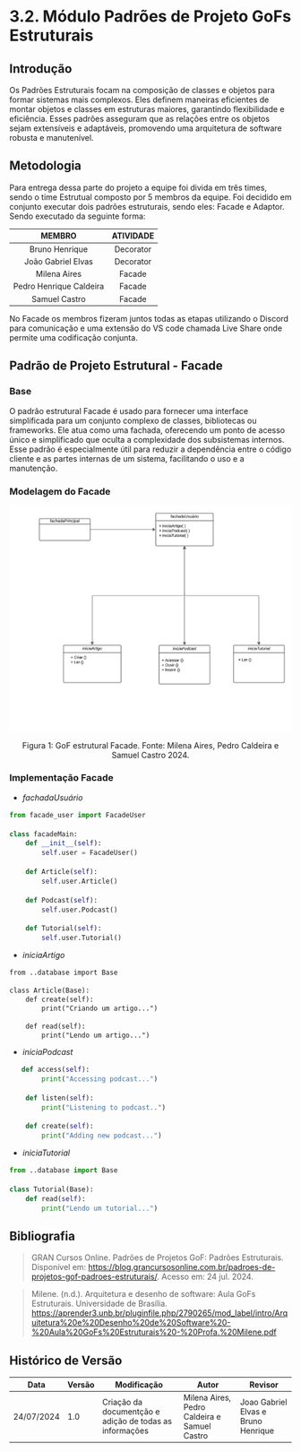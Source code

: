 # 3.2. Módulo Padrões de Projeto GoFs Estruturais

## Introdução

Os Padrões Estruturais focam na composição de classes e objetos para formar sistemas mais complexos. Eles definem maneiras eficientes de montar objetos e classes em estruturas maiores, garantindo flexibilidade e eficiência. Esses padrões asseguram que as relações entre os objetos sejam extensíveis e adaptáveis, promovendo uma arquitetura de software robusta e manutenível.

## Metodologia

Para entrega dessa parte do projeto a equipe foi divida em três times, sendo o time Estrutual composto por 5 membros da equipe. Foi decidido em conjunto executar dois padrões estruturais, sendo eles: Facade e Adaptor. Sendo executado da seguinte forma:

|         MEMBRO          | ATIVIDADE |
| :---------------------: | :-------: |
|     Bruno Henrique      | Decorator |
|   João Gabriel Elvas    | Decorator |
|      Milena Aires       |  Facade   |
| Pedro Henrique Caldeira |  Facade   |
|      Samuel Castro      |  Facade   |

No Facade os membros fizeram juntos todas as etapas utilizando o Discord para comunicação e uma extensão do VS code chamada Live Share onde permite uma codificação conjunta.

## Padrão de Projeto Estrutural - Facade

### Base

O padrão estrutural Facade é usado para fornecer uma interface simplificada para um conjunto complexo de classes, bibliotecas ou frameworks. Ele atua como uma fachada, oferecendo um ponto de acesso único e simplificado que oculta a complexidade dos subsistemas internos. Esse padrão é especialmente útil para reduzir a dependência entre o código cliente e as partes internas de um sistema, facilitando o uso e a manutenção.

### Modelagem do Facade

![Diagrama Facade](../images/diagrama_padraoestrutural_facade.png)

<p align='center'>Figura 1: GoF estrutural Facade. Fonte: Milena Aires, Pedro Caldeira e Samuel Castro 2024.</p>

### Implementação Facade

- _fachadaUsuário_

```py
from facade_user import FacadeUser

class facadeMain:
    def __init__(self):
        self.user = FacadeUser()

    def Article(self):
        self.user.Article()

    def Podcast(self):
        self.user.Podcast()

    def Tutorial(self):
        self.user.Tutorial()
```

- _iniciaArtigo_

```pY
from ..database import Base

class Article(Base):
    def create(self):
        print("Criando um artigo...")

    def read(self):
        print("Lendo um artigo...")
```

- _iniciaPodcast_

```py
   def access(self):
        print("Accessing podcast...")

    def listen(self):
        print("Listening to podcast..")

    def create(self):
        print("Adding new podcast...")
```

- _iniciaTutorial_

```py
from ..database import Base

class Tutorial(Base):
    def read(self):
        print("Lendo um tutorial...")
```

## Bibliografia

> GRAN Cursos Online. Padrões de Projetos GoF: Padrões Estruturais. Disponível em: https://blog.grancursosonline.com.br/padroes-de-projetos-gof-padroes-estruturais/. Acesso em: 24 jul. 2024.

> Milene. (n.d.). Arquitetura e desenho de software: Aula GoFs Estruturais. Universidade de Brasília. https://aprender3.unb.br/pluginfile.php/2790265/mod_label/intro/Arquitetura%20e%20Desenho%20de%20Software%20-%20Aula%20GoFs%20Estruturais%20-%20Profa.%20Milene.pdf

## Histórico de Versão

| Data       | Versão | Modificação                                             | Autor                                        | Revisor        |
| ---------- | ------ | ------------------------------------------------------- | -------------------------------------------- | -------------- |
| 24/07/2024 | 1.0    | Criação da documentção e adição de todas as informações | Milena Aires, Pedro Caldeira e Samuel Castro | Joao Gabriel Elvas e Bruno Henrique|
